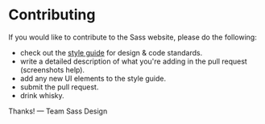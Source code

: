 # Contributing

If you would like to contribute to the Sass website, please do the following:

* check out the
  [style guide](http://sass-lang.com/styleguide) for design & code standards.
* write a detailed description of what you're adding in the pull request
  (screenshots help).
* add any new UI elements to the style guide.
* submit the pull request.
* drink whisky.

Thanks!
&mdash; Team Sass Design
